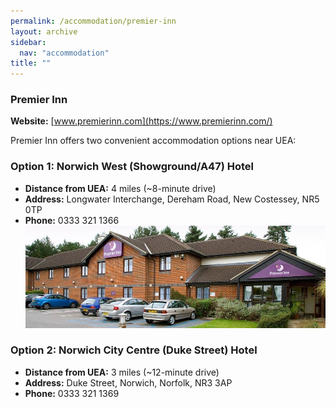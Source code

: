 ```yaml
---
permalink: /accommodation/premier-inn
layout: archive
sidebar:
  nav: "accommodation"
title: ""
---
```


### Premier Inn

**Website:** [www.premierinn.com](https://www.premierinn.com/)

Premier Inn offers two convenient accommodation options near UEA:

### Option 1: Norwich West (Showground/A47) Hotel  
- **Distance from UEA:** 4 miles (~8-minute drive)  
- **Address:** Longwater Interchange, Dereham Road, New Costessey, NR5 0TP  
- **Phone:** 0333 321 1366  
![Premier Inn](../assets/images/premierinn/premierinn.jpg "Premier Inn")

### Option 2: Norwich City Centre (Duke Street) Hotel  
- **Distance from UEA:** 3 miles (~12-minute drive)  
- **Address:** Duke Street, Norwich, Norfolk, NR3 3AP  
- **Phone:** 0333 321 1369